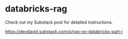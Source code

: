 # databricks-rag

Check out my Substack post for detailed instructions. 

https://devdavid.substack.com/p/rag-on-databricks-part-i

